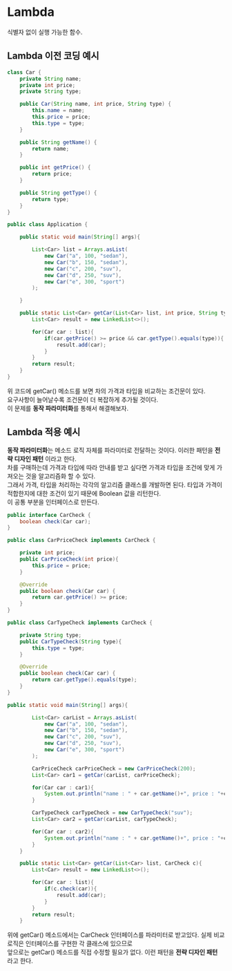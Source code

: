 # Lambda

식별자 없이 실행 가능한 함수.


## Lambda 이전 코딩 예시

```java
class Car {
    private String name;
    private int price;
    private String type;

    public Car(String name, int price, String type) {
        this.name = name;
        this.price = price;
        this.type = type;
    }

    public String getName() {
        return name;
    }

    public int getPrice() {
        return price;
    }

    public String getType() {
        return type;
    }
}
```

```java
public class Application {

    public static void main(String[] args){

        List<Car> list = Arrays.asList(
            new Car("a", 100, "sedan"),
            new Car("b", 150, "sedan"),
            new Car("c", 200, "suv"),
            new Car("d", 250, "suv"),
            new Car("e", 300, "sport")
        );

    }

    public static List<Car> getCar(List<Car> list, int price, String type){
        List<Car> result = new LinkedList<>();

        for(Car car : list){
            if(car.getPrice() >= price && car.getType().equals(type)){
                result.add(car);
            }
        }
        return result;
    }
}
```

위 코드에 getCar() 메소드를 보면 차의 가격과 타입을 비교하는 조건문이 있다.   
요구사항이 늘어날수록 조건문이 더 복잡하게 추가될 것이다.   
이 문제를 **동작 파라미터화**를 통해서 해결해보자.   


## Lambda 적용 예시

**동작 파라미터화**는 메소드 로직 자체를 파라미터로 전달하는 것이다. 이러한 패턴을 **전략 디자인 패턴** 이라고 한다.    
차를 구매하는데 가격과 타입에 따라 안내를 받고 싶다면 가격과 타입을 조건에 맞게 가져오는 것을 알고리즘화 할 수 있다.   
그래서 가격, 타입을 처리하는 각각의 알고리즘 클래스를 개발하면 된다. 타입과 가격이 적합한지에 대한 조건이 있기 때문에 Boolean 값을 리턴한다.    
이 공통 부분을 인터페이스로 만든다.


```java
public interface CarCheck {
    boolean check(Car car);
}
```

```java
public class CarPriceCheck implements CarCheck {

    private int price;
    public CarPriceCheck(int price){
        this.price = price;
    }

    @Override
    public boolean check(Car car) {
        return car.getPrice() >= price;
    }
}
```

```java
public class CarTypeCheck implements CarCheck {

    private String type;
    public CarTypeCheck(String type){
        this.type = type;
    }

    @Override
    public boolean check(Car car) {
        return car.getType().equals(type);
    }
}
```


```java
public static void main(String[] args){

        List<Car> carList = Arrays.asList(
            new Car("a", 100, "sedan"),
            new Car("b", 150, "sedan"),
            new Car("c", 200, "suv"),
            new Car("d", 250, "suv"),
            new Car("e", 300, "sport")
        );

        CarPriceCheck carPriceCheck = new CarPriceCheck(200);
        List<Car> car1 = getCar(carList, carPriceCheck);

        for(Car car : car1){
            System.out.println("name : " + car.getName()+", price : "+car.getPrice());
        }

        CarTypeCheck carTypeCheck = new CarTypeCheck("suv");
        List<Car> car2 = getCar(carList, carTypeCheck);

        for(Car car : car2){
            System.out.println("name : " + car.getName()+", price : "+car.getType());
        }
    }

    public static List<Car> getCar(List<Car> list, CarCheck c){
        List<Car> result = new LinkedList<>();

        for(Car car : list){
            if(c.check(car)){
                result.add(car);
            }
        }
        return result;
    }
```

위에 getCar() 메소드에서는 CarCheck 인터페이스를 파라미터로 받고있다. 실제 비교 로직은 인터페이스를 구현한 각 클래스에 있으므로   
앞으로는 getCar() 메소드를 직접 수정할 필요가 없다. 이런 패턴을 **전략 디자인 패턴** 라고 한다.   




















